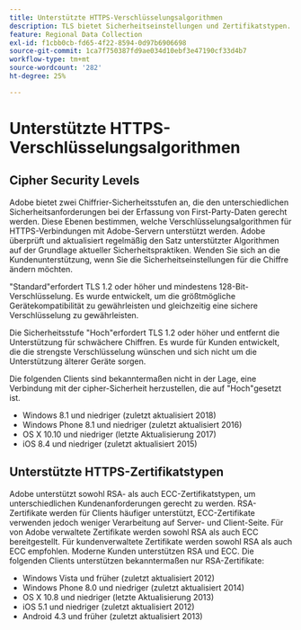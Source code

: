 ```yaml
---
title: Unterstützte HTTPS-Verschlüsselungsalgorithmen
description: TLS bietet Sicherheitseinstellungen und Zertifikatstypen.
feature: Regional Data Collection
exl-id: f1cbb0cb-fd65-4f22-8594-0d97b6906698
source-git-commit: 1ca7f750387fd9ae034d10ebf3e47190cf33d4b7
workflow-type: tm+mt
source-wordcount: '282'
ht-degree: 25%

---
```


# Unterstützte HTTPS-Verschlüsselungsalgorithmen

## Cipher Security Levels

Adobe bietet zwei Chiffrier-Sicherheitsstufen an, die den unterschiedlichen Sicherheitsanforderungen bei der Erfassung von First-Party-Daten gerecht werden. Diese Ebenen bestimmen, welche Verschlüsselungsalgorithmen für HTTPS-Verbindungen mit Adobe-Servern unterstützt werden. Adobe überprüft und aktualisiert regelmäßig den Satz unterstützter Algorithmen auf der Grundlage aktueller Sicherheitspraktiken. Wenden Sie sich an die Kundenunterstützung, wenn Sie die Sicherheitseinstellungen für die Chiffre ändern möchten.

&quot;Standard&quot;erfordert TLS 1.2 oder höher und mindestens 128-Bit-Verschlüsselung. Es wurde entwickelt, um die größtmögliche Gerätekompatibilität zu gewährleisten und gleichzeitig eine sichere Verschlüsselung zu gewährleisten.

Die Sicherheitsstufe &quot;Hoch&quot;erfordert TLS 1.2 oder höher und entfernt die Unterstützung für schwächere Chiffren. Es wurde für Kunden entwickelt, die die strengste Verschlüsselung wünschen und sich nicht um die Unterstützung älterer Geräte sorgen.

Die folgenden Clients sind bekanntermaßen nicht in der Lage, eine Verbindung mit der cipher-Sicherheit herzustellen, die auf &quot;Hoch&quot;gesetzt ist.

* Windows 8.1 und niedriger (zuletzt aktualisiert 2018)
* Windows Phone 8.1 und niedriger (zuletzt aktualisiert 2016)
* OS X 10.10 und niedriger (letzte Aktualisierung 2017)
* iOS 8.4 und niedriger (zuletzt aktualisiert 2015)

## Unterstützte HTTPS-Zertifikatstypen

Adobe unterstützt sowohl RSA- als auch ECC-Zertifikatstypen, um unterschiedlichen Kundenanforderungen gerecht zu werden. RSA-Zertifikate werden für Clients häufiger unterstützt, ECC-Zertifikate verwenden jedoch weniger Verarbeitung auf Server- und Client-Seite. Für von Adobe verwaltete Zertifikate werden sowohl RSA als auch ECC bereitgestellt. Für kundenverwaltete Zertifikate werden sowohl RSA als auch ECC empfohlen. Moderne Kunden unterstützen RSA und ECC. Die folgenden Clients unterstützen bekanntermaßen nur RSA-Zertifikate:

* Windows Vista und früher (zuletzt aktualisiert 2012)
* Windows Phone 8.0 und niedriger (zuletzt aktualisiert 2014)
* OS X 10.8 und niedriger (letzte Aktualisierung 2013)
* iOS 5.1 und niedriger (zuletzt aktualisiert 2012)
* Android 4.3 und früher (zuletzt aktualisiert 2013)
